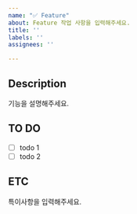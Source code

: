 ```yaml
---
name: "✅ Feature"
about: Feature 작업 사항을 입력해주세요.
title: ''
labels: ''
assignees: ''

---
```


## Description
기능을 설명해주세요.

## TO DO
- [ ] todo 1
- [ ] todo 2

## ETC
특이사항을 입력해주세요.
